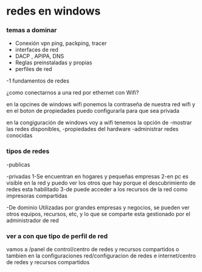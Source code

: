 # redes en  windows 

### temas a dominar

 * Conexión vpn   ping, packping, tracer
 * interfaces de red 
 * DACP , APIPA, DNS
 * Reglas preinstaladas y propias
 * perfiles de red 


-1 fundamentos de redes 

¿como conectarnos a una red por ethernet con Wifi?

en la opcines de windows wifi ponemos la contraseña de nuestra red wifi y en el boton de propiedades puedo configurarla para que sea privada 

en la congiguración de windows voy a wifi tenemos la opción de 
-mostrar las redes disponibles, 
-propiedades del hardware
-administrar redes conocidas 

### tipos de redes 
-publicas 

-privadas 
   1-Se encuentran en hogares y pequeñas empresas 
   2-en pc es visible en la red y puedo ver los otros que hay porque el descubrimiento de redes esta habilitado
   3-de puede acceder a los recursos de la red como impresoras compartidas  

-De dominio 
Utilizadas por grandes empresas y negocios, se pueden ver otros equipos, recursos, etc, y lo que se comparte esta gestionado por el administrador de red 

### ver a con que tipo de perfil de  red  
vamos a /panel de control/centro de redes y recursos compartidos   o tambien en la configuraciones red/configuracion de redes e internet/centro de redes y recursos compartidos 
 


